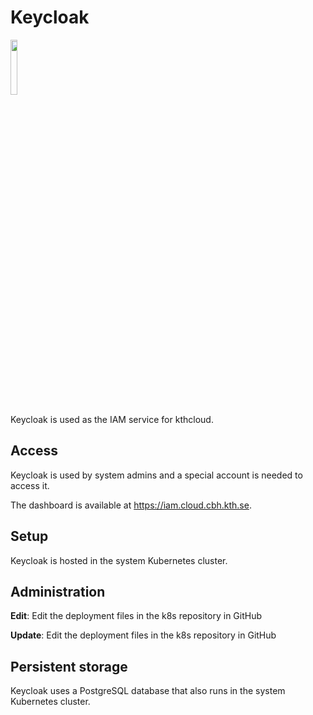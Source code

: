 # Keycloak

<img src="../../images/keycloak_logo.png" width="15%">

Keycloak is used as the IAM service for kthcloud.

## Access

Keycloak is used by system admins and a special account is needed to
access it.

The dashboard is available at <https://iam.cloud.cbh.kth.se>.

## Setup

Keycloak is hosted in the system Kubernetes cluster.

## Administration

**Edit**: Edit the deployment files in the k8s repository in GitHub

**Update**: Edit the deployment files in the k8s repository in GitHub

## Persistent storage

Keycloak uses a PostgreSQL database that also runs in the system
Kubernetes cluster.